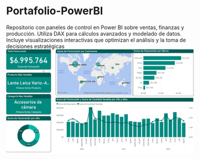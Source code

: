 # Portafolio-PowerBI
Repositorio con paneles de control en Power BI sobre ventas, finanzas y producción. Utiliza DAX para cálculos avanzados y modelado de datos. Incluye visualizaciones interactivas que optimizan el análisis y la toma de decisiones estratégicas
![Dashboard de Financiero](dashboard_ventas.png)

